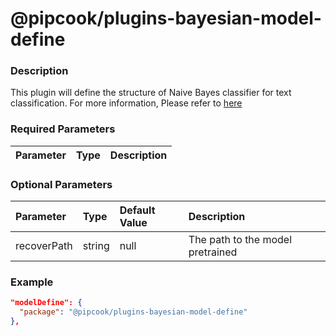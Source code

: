 # @pipcook/plugins-bayesian-model-define

### Description

This plugin will define the structure of Naive Bayes classifier for text classification. For more information, Please refer to [here](https://medium.com/analytics-vidhya/naive-bayes-classifier-for-text-classification-556fabaf252b)


### Required Parameters

| Parameter | Type | Description |
|:----------|:-----|:------------|


### Optional Parameters

| Parameter | Type | Default Value | Description |
|:----------|:-----|:------|:-----|
|recoverPath|string|null|The path to the model pretrained|

### Example
```json
"modelDefine": {
  "package": "@pipcook/plugins-bayesian-model-define"
},
```
